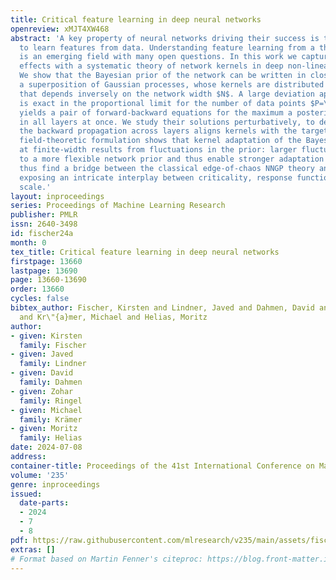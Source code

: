 ```yaml
---
title: Critical feature learning in deep neural networks
openreview: xMJT4XW468
abstract: 'A key property of neural networks driving their success is their ability
  to learn features from data. Understanding feature learning from a theoretical viewpoint
  is an emerging field with many open questions. In this work we capture finite-width
  effects with a systematic theory of network kernels in deep non-linear neural networks.
  We show that the Bayesian prior of the network can be written in closed form as
  a superposition of Gaussian processes, whose kernels are distributed with a variance
  that depends inversely on the network width $N$. A large deviation approach, which
  is exact in the proportional limit for the number of data points $P=\alpha N\to\infty$,
  yields a pair of forward-backward equations for the maximum a posteriori kernels
  in all layers at once. We study their solutions perturbatively, to demonstrate how
  the backward propagation across layers aligns kernels with the target. An alternative
  field-theoretic formulation shows that kernel adaptation of the Bayesian posterior
  at finite-width results from fluctuations in the prior: larger fluctuations correspond
  to a more flexible network prior and thus enable stronger adaptation to data. We
  thus find a bridge between the classical edge-of-chaos NNGP theory and feature learning,
  exposing an intricate interplay between criticality, response functions, and feature
  scale.'
layout: inproceedings
series: Proceedings of Machine Learning Research
publisher: PMLR
issn: 2640-3498
id: fischer24a
month: 0
tex_title: Critical feature learning in deep neural networks
firstpage: 13660
lastpage: 13690
page: 13660-13690
order: 13660
cycles: false
bibtex_author: Fischer, Kirsten and Lindner, Javed and Dahmen, David and Ringel, Zohar
  and Kr\"{a}mer, Michael and Helias, Moritz
author:
- given: Kirsten
  family: Fischer
- given: Javed
  family: Lindner
- given: David
  family: Dahmen
- given: Zohar
  family: Ringel
- given: Michael
  family: Krämer
- given: Moritz
  family: Helias
date: 2024-07-08
address:
container-title: Proceedings of the 41st International Conference on Machine Learning
volume: '235'
genre: inproceedings
issued:
  date-parts:
  - 2024
  - 7
  - 8
pdf: https://raw.githubusercontent.com/mlresearch/v235/main/assets/fischer24a/fischer24a.pdf
extras: []
# Format based on Martin Fenner's citeproc: https://blog.front-matter.io/posts/citeproc-yaml-for-bibliographies/
---
```

